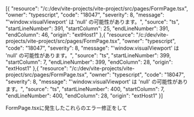 [{
	"resource": "/c:/dev/vite-projects/vite-project/src/pages/FormPage.tsx",
	"owner": "typescript",
	"code": "18047",
	"severity": 8,
	"message": "'window.visualViewport' は 'null' の可能性があります。",
	"source": "ts",
	"startLineNumber": 391,
	"startColumn": 25,
	"endLineNumber": 391,
	"endColumn": 46,
	"origin": "extHost1"
},{
	"resource": "/c:/dev/vite-projects/vite-project/src/pages/FormPage.tsx",
	"owner": "typescript",
	"code": "18047",
	"severity": 8,
	"message": "'window.visualViewport' は 'null' の可能性があります。",
	"source": "ts",
	"startLineNumber": 399,
	"startColumn": 7,
	"endLineNumber": 399,
	"endColumn": 28,
	"origin": "extHost1"
},{
	"resource": "/c:/dev/vite-projects/vite-project/src/pages/FormPage.tsx",
	"owner": "typescript",
	"code": "18047",
	"severity": 8,
	"message": "'window.visualViewport' は 'null' の可能性があります。",
	"source": "ts",
	"startLineNumber": 400,
	"startColumn": 7,
	"endLineNumber": 400,
	"endColumn": 28,
	"origin": "extHost1"
}]

FormPage.tsxに発生したこれらのエラー修正をして